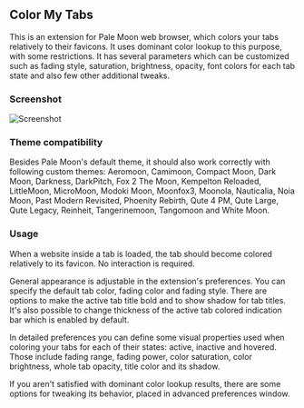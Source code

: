 ## Color My Tabs
This is an extension for Pale Moon web browser, which colors your tabs relatively to their favicons. It uses dominant color lookup to this purpose, with some restrictions. It has several parameters which can be customized such as fading style, saturation, brightness, opacity, font colors for each tab state and also few other additional tweaks.

### Screenshot
![Screenshot](http://i.imgur.com/tCkSg2j.png)

### Theme compatibility
Besides Pale Moon's default theme, it should also work correctly with following custom themes: Aeromoon, Camimoon, Compact Moon, Dark Moon, Darkness, DarkPitch, Fox 2 The Moon, Kempelton Reloaded, LittleMoon, MicroMoon, Modoki Moon, Moonfox3, Moonola, Nauticalia, Noia Moon, Past Modern Revisited, Phoenity Rebirth, Qute 4 PM, Qute Large, Qute Legacy, Reinheit, Tangerinemoon, Tangomoon and White Moon.

### Usage
When a website inside a tab is loaded, the tab should become colored relatively to its favicon. No interaction is required.

General appearance is adjustable in the extension's preferences. You can specify the default tab color, fading color and fading style. There are options to make the active tab title bold and to show shadow for tab titles. It's also possible to change thickness of the active tab colored indication bar which is enabled by default.

In detailed preferences you can define some visual properties used when coloring your tabs for each of their states: active, inactive and hovered. Those include fading range, fading power, color saturation, color brightness, whole tab opacity, title color and its shadow.

If you aren't satisfied with dominant color lookup results, there are some options for tweaking its behavior, placed in advanced preferences window.